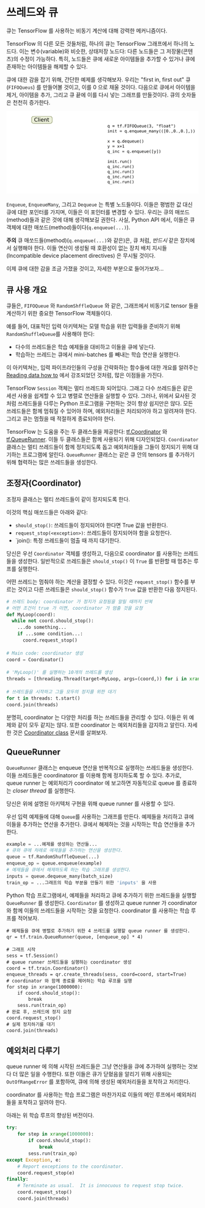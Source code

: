 # 쓰레드와 큐

큐는 TensorFlow 를 사용하는 비동기 계산에 대해 강력한 메커니즘이다.

TensorFlow 의 다른 모든 것들처럼, 하나의 큐는 TensorFlow 그래프에서 하나의 노드다. 이는 변수(variable)와 비슷한, 상태저장 노드다: 다른 노드들은 그 저장물(콘텐츠)의 수정이 가능하다. 특히, 노드들은 큐에 새로운 아이템들을 추가할 수 있거나 큐에 존재하는 아이템들을 해제할 수 있다.

큐에 대한 감을 잡기 위해, 간단한 예제를 생각해보자. 우리는 "first in, first out" 큐(`FIFOQueus`) 를 만들어볼 것이고, 이를 0 으로 채울 것이다. 다음으로 큐에서 아이템을 제거, 아이템을 추가, 그리고 큐 끝에 이를 다시 넣는 그래프를 만들것이다. 큐의 숫자들은 천천히 증가한다.

![](../g3doc/images/IncremeterFifoQueue.gif)

`Enqueue`, `EnqueueMany`, 그리고 `Dequeue` 는 특별 노드들이다. 이들은 평범한 값 대신 큐에 대한 포인터를 가지며, 이들은 이 포인터를 변경할 수 있다. 우리는 큐의 매쏘드(method)들과 같은 것에 대해 생각해보길 권한다. 사실, Python API 에서, 이들은 큐 객체에 대한 매쏘드(method)들이다(`q.enqueue(...)`).

**주의** 큐 매쏘드들(method)(`q.enqueue(...)`와 같은)은, 큐 처럼, _반드시_ 같은 장치에서 실행해야 한다. 이들 연산이 생성될 때 호환성이 없는 장치 배치 지시들(Incompatible device placement directives) 은 무시될 것이다.

이제 큐에 대한 감을 조금 가졌을 것이고, 자세한 부분으로 들어가보자...

## 큐 사용 개요

큐들은, `FIFOQueue` 와 `RandomShffleQueue` 와 같은, 그래프에서 비동기로 tensor 들을 계산하기 위한 중요한 TensorFlow 객체들이다.

예를 들어, 대표적인 입력 아키텍쳐는 모델 학습을 위한 입력들을 준비하기 위해 `RandomShuffleQueue`를 사용해야 한다:

* 다수의 쓰레드들은 학습 예제들을 대비하고 이들을 큐에 넣는다.
* 학습하는 쓰레드는 큐에서 mini-batches 를 빼내는 학습 연산을 실행한다.

이 아키텍쳐는, 입력 파이프라인들의 구성을 간략화하는 함수들에 대한 개요를 알려주는 [Reading data how to](../g3doc/how\_tos/reading\_data/) 에서 강조되었던 것처럼, 많은 이점들을 가진다.

TensorFlow `Session` 객체는 멀티 쓰레드화 되어있다. 그래고 다수 쓰레드들은 같은 세션 사용을 쉽게할 수 있고 병렬로 연산들을 실행할 수 있다. 그러나, 위에서 묘사된 것처럼 쓰레드들을 다루는 Python 프로그램을 구현하는 것이 항상 쉽지만은 않다. 모든 쓰레드들은 함께 멈춰질 수 있어야 하며, 예외처리들은 처리되어야 하고 알려져야 한다. 그리고 큐는 멈췄을 때 적절하게 종료되어야 한다.

TensorFlow 는 도움을 주는 두 클래스들을 제공한다: [tf.Coordinator](../index-3/index/train.md#Coordinator) 와 [tf.QueueRunner](../index-3/index/train.md#QueueRunner). 이들 두 클래스들은 함께 사용되기 위해 디자인되었다. `Coordinator` 클래스는 멀티 쓰레드들이 함께 정지되도록 돕고 예외처리들을 그들이 정지되기 위해 대기하는 프로그램에 알린다. `QueueRunner` 클래스는 같은 큐 안의 tensors 를 추가하기 위해 협력하는 많은 쓰레드들을 생성한다.

## 조정자(Coordinator)

조정자 클래스는 멀티 쓰레드들이 같이 정지되도록 한다.

이것의 핵심 매쏘드들은 아래와 같다:

* `should_stop()`: 쓰레드들이 정지되어야 한다면 True 값을 반환한다.
* `request_stop(<exception>)`: 쓰레드들이 정지되어야 함을 요청한다.
* \`join(): 특정 쓰레드들이 멈출 때 까지 대기한다.

당신은 우선 `Coordinator` 객체를 생성하고, 다음으로 coordinator 를 사용하는 쓰레드들을 생성한다. 일반적으로 쓰레드들은 `should_stop()` 이 `True` 를 반환할 때 멈추는 루프를 실행한다.

어떤 쓰레드는 멈춰야 하는 계산을 결정할 수 있다. 이것은 `request_stop()` 함수를 부르는 것이고 다른 쓰레드들은 `should_stop()` 함수가 `True` 값을 반환한 다음 정지된다.

```python
# 쓰레드 body: coordinator 가 정지가 요청됨을 알릴 때까지 반복
# 어떤 조건이 true 가 이면, coordinator 가 멈출 것을 요청
def MyLoop(coord):
  while not coord.should_stop():
    ...do something...
    if ...some condition...:
      coord.request_stop()

# Main code: coordinator 생성
coord = Coordinator()

# 'MyLoop()' 를 실행하는 10개의 쓰레드를 생성
threads = [threading.Thread(target=MyLoop, args=(coord,)) for i in xrange(10)]

# 쓰레드들을 시작하고 그들 모두의 정지를 위한 대기
for t in threads: t.start()
coord.join(threads)
```

분명히, coordinator 는 다양한 처리를 하는 쓰레드들을 관리할 수 있다. 이들은 위 예제와 같이 모두 같지는 않다. 또한 coordinator 는 예외처리들을 감지하고 알린다. 자세한 것은 [Coordinator class](../index-3/index/train.md#Coordinator) 문서를 살펴보자.

## QueueRunner

`QueueRunner` 클래스는 enqueue 연산을 반복적으로 실행하는 쓰레드들을 생성한다. 이들 쓰레드들은 coordinatoror 를 이용해 함께 정지하도록 할 수 있다. 추가로, queue runner 는 예외처리가 coordinator 에 보고하면 자동적으로 queue 를 종료하는 _closer thread_ 를 실행한다.

당신은 위에 설명된 아키텍처 구현을 위해 queue runner 를 사용할 수 있다.

우선 입력 예제들에 대해 `Queue`를 사용하는 그래프를 만든다. 예제들을 처리하고 큐에 이들을 추가하는 연산을 추가한다. 큐에서 해제하는 것을 시작하는 학습 연산들을 추가한다.

```python
example = ...예제를 생성하는 연산들...
# 큐와 큐에 차례로 예제들을 추가하는 연산을 생성한다.
queue = tf.RandomShuffleQueue(...)
enqueue_op = queue.enqueue(example)
# 예제들을 큐에서 해제하도록 하는 학습 그래프를 생성한다.
inputs = queue.dequeue_many(batch_size)
train_op = ...그래프의 학습 부분을 만들기 위한 'inputs' 을 사용
```

Python 학습 프로그램에서, 예제들을 처리하고 큐에 추가하기 위한 쓰레드들을 실행할 `QueueRunner` 를 생성한다. `Coordinator` 를 생성하고 queue runner 가 coordinator 와 함께 이들의 쓰레드들을 시작하는 것을 요청한다. coordinator 를 사용하는 학습 루프를 적어보자.

```
# 예제들을 큐에 병렬로 추가하기 위한 4 쓰레드를 실행할 queue runner 를 생성한다.
qr = tf.train.QueueRunner(queue, [enqueue_op] * 4)

# 그래프 시작
sess = tf.Session()
# queue runner 쓰레드들을 실행하는 coordinator 생성
coord = tf.train.Coordinator()
enqueue_threads = qr.create_threads(sess, coord=coord, start=True)
# coordinator 와 함께 종료를 제어하는 학습 루프를 실행
for step in xrange(1000000):
    if coord.should_stop():
        break
    sess.run(train_op)
# 완료 후, 쓰레드에 정지 요청
coord.request_stop()
# 실제 정지하기를 대기
coord.join(threads)
```

## 예외처리 다루기

queue runner 에 의해 시작된 쓰레드들은 그냥 연산들을 큐에 추가하여 실행하는 것보다 더 많은 일을 수행한다. 또한 이들은 큐가 닫혔음을 알리기 위해 사용되는 `OutOfRangeError` 를 포함하여, 큐에 의해 생성된 예외처리들을 포착하고 처리한다.

coordinator 를 사용하는 학습 프로그램은 마찬가지로 이들의 메인 루프에서 예외처리들을 포착하고 알려야 한다.

아래는 위 학습 루프의 향상된 버전이다.

```python
try:
    for step in xrange(1000000):
        if coord.should_stop():
            break
        sess.run(train_op)
except Exception, e:
    # Report exceptions to the coordinator.
    coord.request_stop(e)
finally:
    # Terminate as usual.  It is innocuous to request stop twice.
    coord.request_stop()
    coord.join(threads)
```
